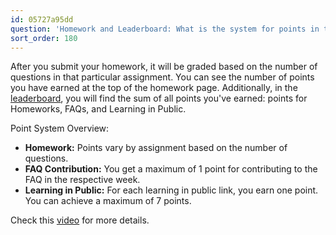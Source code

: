 ```yaml
---
id: 05727a95dd
question: 'Homework and Leaderboard: What is the system for points in the course management'
sort_order: 180
---
```


After you submit your homework, it will be graded based on the number of questions in that particular assignment. You can see the number of points you have earned at the top of the homework page. Additionally, in the [leaderboard](https://courses.datatalks.club/de-zoomcamp-2025/leaderboard), you will find the sum of all points you've earned: points for Homeworks, FAQs, and Learning in Public.

Point System Overview:

- **Homework:** Points vary by assignment based on the number of questions.
- **FAQ Contribution:** You get a maximum of 1 point for contributing to the FAQ in the respective week.
- **Learning in Public:** For each learning in public link, you earn one point. You can achieve a maximum of 7 points.

Check this [video](https://www.loom.com/share/710e3297487b409d94df0e8da1c984ce) for more details.